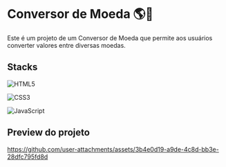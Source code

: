 # Conversor de Moeda 🌎💱
Este é um projeto de um Conversor de Moeda que permite aos usuários converter valores entre diversas moedas.

## Stacks
![HTML5](https://img.shields.io/badge/html5-%23E34F26.svg?style=for-the-badge&logo=html5&logoColor=white)

![CSS3](https://img.shields.io/badge/css3-%231572B6.svg?style=for-the-badge&logo=css3&logoColor=white)

![JavaScript](https://img.shields.io/badge/JavaScript-F7DF1E?style=for-the-badge&logo=javascript&logoColor=black)


## Preview do projeto
https://github.com/user-attachments/assets/3b4e0d19-a9de-4c8d-bb3e-28dfc795fd8d

